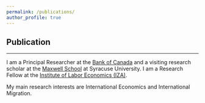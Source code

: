 ```yaml
---
permalink: /publications/
author_profile: true
---
```


## Publication
---

I am a Principal Researcher at the <a href="https://www.bankofcanada.ca/">Bank of Canada</a>
and a visiting research scholar at the <a href="https://www.maxwell.syr.edu/">Maxwell School</a> at Syracuse University. I am a Research Fellow at the <a href="https://www.iza.org/"> Institute of Labor Economics (IZA)</a>.

My main research interests are International Economics and International Migration.
